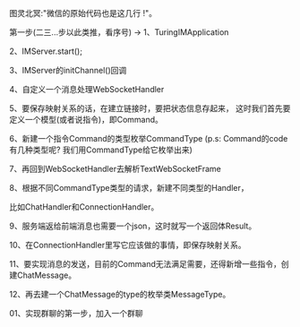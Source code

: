 图灵北冥:"微信的原始代码也是这几行 !"。

第一步(二三...步以此类推，看序号)  -> 1、TuringIMApplication

2、IMServer.start();

3、IMServer的initChannel()回调

4、自定义一个消息处理WebSocketHandler

5、要保存映射关系的话，在建立链接时，要把状态信息存起来，
    这时我们首先要定义一个模型(或者说指令)，即Command。

6、新建一个指令Command的类型枚举CommandType
(p.s: Command的code有几种类型呢? 我们用CommandType给它枚举出来)

7、再回到WebSocketHandler去解析TextWebSocketFrame

8、根据不同CommandType类型的请求，新建不同类型的Handler，

比如ChatHandler和ConnectionHandler。

9、服务端返给前端消息也需要一个json，这时就写一个返回体Result。

10、在ConnectionHandler里写它应该做的事情，即保存映射关系。

11、要实现消息的发送，目前的Command无法满足需要，还得新增一些指令，创建ChatMessage。

12、再去建一个ChatMessage的type的枚举类MessageType。

01、实现群聊的第一步，加入一个群聊



